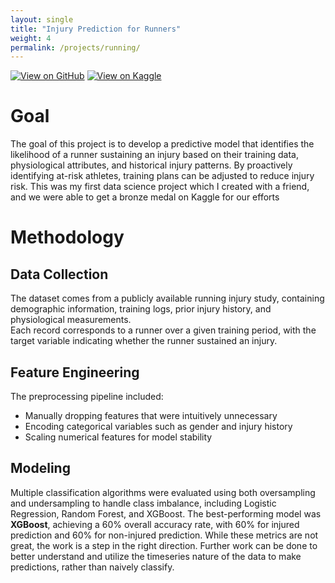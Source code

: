 ```yaml
---
layout: single
title: "Injury Prediction for Runners"
weight: 4
permalink: /projects/running/
---
```

[![View on GitHub](https://img.shields.io/badge/View_on_GitHub-181717?style=for-the-badge&logo=github&logoColor=white)](https://github.com/AmanPatel117/Injury-In-Runners-Data-Science-Project)
[![View on Kaggle](https://img.shields.io/badge/View_on_Kaggle-20BEFF?style=for-the-badge&logo=kaggle&logoColor=white)](https://www.kaggle.com/code/yehonam/running-injury-prediction)

# Goal
The goal of this project is to develop a predictive model that identifies the likelihood of a runner sustaining an injury based on their training data, physiological attributes, and historical injury patterns. By proactively identifying at-risk athletes, training plans can be adjusted to reduce injury risk. This was my first data science project which I created with a friend, and we were able to get a bronze medal on Kaggle for our efforts

# Methodology
## Data Collection
The dataset comes from a publicly available running injury study, containing demographic information, training logs, prior injury history, and physiological measurements.  
Each record corresponds to a runner over a given training period, with the target variable indicating whether the runner sustained an injury.

## Feature Engineering
The preprocessing pipeline included:
- Manually dropping features that were intuitively unnecessary
- Encoding categorical variables such as gender and injury history
- Scaling numerical features for model stability

## Modeling
Multiple classification algorithms were evaluated using both oversampling and undersampling to handle class imbalance, including Logistic Regression, Random Forest, and XGBoost. The best-performing model was **XGBoost**, achieving a 60% overall accuracy rate, with 60% for injured prediction and 60% for non-injured prediction. While these metrics are not great, the work is a step in the right direction. Further work can be done to better understand and utilize the timeseries nature of the data to make predictions, rather than naively classify.

